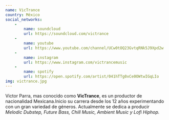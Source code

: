 ```yaml
---
name: VicTrance
country: México
social_networks: 
    -
        name: soundcloud
        url: https://soundcloud.com/victrance
    -
        name: youtube
        url: https://www.youtube.com/channel/UCw0tOQ23GvtqRNk5J9Xpd2w
    -
        name: instagram
        url: https://www.instagram.com/victrancemusic
    -
        name: spotify
        url: https://open.spotify.com/artist/041hTTg0xCe0OWtwIGqLIo
img: victrance.jpg
---
```

Victor Parra, mas conocido como **VicTrance**, es un productor de nacionalidad Mexicana.Inicio su carrera desde los 12 años experimentando con un gran variedad de géneros. Actualmente se dedica a producir *Melodic Dubstep, Future Bass, Chill Music, Ambient Music y Lofi Hiphop.*